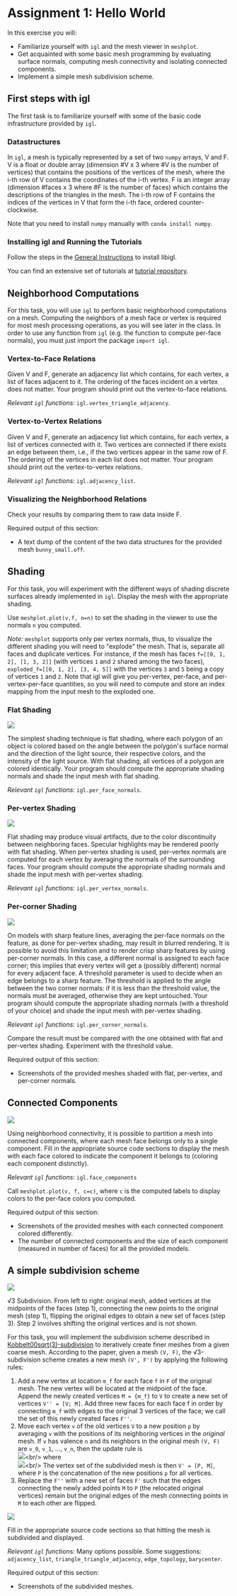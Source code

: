 # Assignment 1: Hello World


In this exercise you will:

 * Familiarize yourself with `igl` and the mesh viewer in `meshplot`.
 * Get acquainted with some basic mesh programming by evaluating surface normals, computing mesh connectivity and isolating connected components.
 * Implement a simple mesh subdivision scheme.


## First steps with igl
The first task is to familiarize yourself with some of the basic code infrastructure provided by `igl`.

### Datastructures
In `igl`, a mesh is typically represented by a set of two `numpy` arrays, V and F.
V is a float or double array (dimension #V x 3 where #V is the number of vertices) that
contains the positions of the vertices of the mesh, where the i-th row of V
contains the coordinates of the i-th vertex.
F is an integer array (dimension #faces x 3 where #F is the number of faces) which contains the
descriptions of the triangles in the mesh. The i-th row of F contains the indices of the vertices in V that form the i-th face, ordered counter-clockwise.

Note that you need to install `numpy` manually with `conda install numpy`.

### Installing igl and Running the Tutorials

Follow the steps in the [General Instructions](https://github.com/danielepanozzo/gp/blob/master/RULES.md) to install libigl.

You can find an extensive set of tutorials at [tutorial repository](https://github.com/libigl/libigl-python-bindings/tree/master/tutorial).


## Neighborhood Computations
For this task, you will use `igl` to perform basic neighborhood computations on a mesh.
Computing the neighbors of a mesh face or vertex is required for most mesh processing operations, as you will see later in the class.
In order to use any function from `igl` (e.g. the function to compute per-face normals),
you must just import the package `import igl`.

### Vertex-to-Face Relations
Given V and F, generate an adjacency list which contains, for each vertex, a
list of faces adjacent to it. The ordering of the faces incident on a vertex
does not matter. Your program should print out the vertex-to-face relations.

*Relevant `igl` functions:* `igl.vertex_triangle_adjacency`.

### Vertex-to-Vertex Relations
Given V and F, generate an adjacency list which contains, for each vertex, a
list of vertices connected with it. Two vertices are connected if there exists
an edge between them, i.e., if the two vertices appear in the same row of F. The
ordering of the vertices in each list does not matter.  Your program should
print out the vertex-to-vertex relations.

*Relevant `igl` functions:* `igl.adjacency_list`.


### Visualizing the Neighborhood Relations
Check your results by comparing them to raw data inside F.

Required output of this section:

 * A text dump of the content of the two data structures for the provided mesh `bunny_small.off`.

## Shading
For this task, you will experiment with the different ways of shading discrete surfaces already implemented in `igl`.
Display the mesh with the appropriate shading.

Use `meshplot.plot(v,f, n=n)` to set the shading in the viewer to use the normals `n` you computed.


*Note:* `meshplot` supports only per vertex normals, thus, to visualize the different shading you will need to "explode" the mesh. That is, separate all faces and duplicate vertices. For instance, if the mesh has faces `f=[[0, 1, 2], [1, 3, 2]]` (with vertices `1` and `2` shared among the two faces), `exploded_f=[[0, 1, 2], [3, 4, 5]]` with the vertices `3` and `5` being a copy of vertices `1` and `2`. Note that igl will give you per-vertex, per-face, and per-vertex-per-face quantities, so you will need to compute and store an index mapping from the input mesh to the exploded one.

### Flat Shading
![](img/face.png?raw=true)


The simplest shading technique is flat shading, where each polygon of an object
is colored based on the angle between the polygon's surface normal and the
direction of the light source, their respective colors, and the intensity of the
light source. With flat shading, all vertices of a polygon are colored
identically. Your program should compute the appropriate shading normals and shade
the input mesh with flat shading.

*Relevant `igl` functions:* `igl.per_face_normals`.


### Per-vertex Shading
![](img/vertex.png?raw=true)

Flat shading may produce visual artifacts, due to the color discontinuity
between neighboring faces. Specular highlights may be rendered poorly with flat
shading. When per-vertex shading is used, per-vertex normals are computed for
each vertex by averaging the normals of the surrounding faces. Your program
should compute the appropriate shading normals and shade the input mesh with
per-vertex shading.

*Relevant `igl` functions:* `igl.per_vertex_normals`.


### Per-corner Shading
![](img/corner.png?raw=true)

On models with sharp feature lines, averaging the per-face normals on the feature, as done for per-vertex shading, may result in blurred rendering. It is possible to avoid this limitation and to render crisp sharp features by using per-corner normals. In this case, a different normal is assigned to each face corner; this implies that every vertex will get a (possibly different) normal for every adjacent face. A threshold parameter is used to decide when an edge belongs to a sharp feature. The threshold is applied to the angle between the two corner normals: if it is less than the threshold value, the normals must be averaged, otherwise they are kept untouched.  Your program should compute the appropriate shading normals (with a threshold of your choice) and shade the input mesh with per-vertex shading.

*Relevant `igl` functions:* `igl.per_corner_normals`.

Compare the result must be compared with the one obtained with flat and per-vertex shading. Experiment with the threshold value.


Required output of this section:

 * Screenshots of the provided meshes shaded with flat, per-vertex, and per-corner normals.


## Connected Components
![](img/components.png?raw=true)

Using neighborhood connectivity, it is possible to partition a mesh into
connected components, where each mesh face belongs only to a single
component. Fill in the appropriate source code sections to display the mesh with each face colored to indicate the
component it belongs to (coloring each component distinctly).


*Relevant `igl` functions:* `igl.face_components`

Call `meshplot.plot(v, f, c=c)`, where `c` is the computed labels to display colors to the per-face colors you computed.


Required output of this section:

 * Screenshots of the provided meshes with each connected component colored differently.
 * The number of connected components and the size of each component (measured in number of faces) for all the provided models.



## A simple subdivision scheme

![](img/sqrt.png?raw=true)

√3 Subdivision. From left to right: original mesh, added
vertices at the midpoints of the faces (step 1), connecting the new points
to the original mesh (step 1), flipping the original edges to obtain a new
set of faces (step 3). Step 2 involves shifting the original vertices and is
not shown.

For this task, you will implement the subdivision scheme described in
[Kobbelt00sqrt(3)-subdivision](https://www.graphics.rwth-aachen.de/media/papers/sqrt31.pdf) to
iteratively create finer meshes from a given coarse mesh.
According to the paper, given a mesh `(V, F)`, the √3-subdivision scheme creates a new mesh `(V', F')`
by applying the following rules:

 1. Add a new vertex at location `m_f` for each face `f` in `F` of the original mesh.
    The new vertex will be located at the midpoint of the face.
    Append the newly created vertices `M = {m_f}` to `V` to create a new set of vertices `V'' = [V; M]`.
    Add three new faces for each face f in order by connecting `m_f` with edges to the original 3
    vertices of the face; we call the set of this newly created faces `F''`.
    <!-- Replace the old set of faces `F` with `F''`. -->
 2. Move each vertex `v` of the old vertices `V` to a new position `p` by averaging `v` with the positions of its neighboring vertices in the *original* mesh.
    If `v` has valence `n` and its neighbors in the original mesh `(V, F)` are `v_0`, `v_1`, ...,  `v_n`, then the update rule is<br/>
    ![](https://latex.codecogs.com/png.latex?\fg_gray%20p=(1-a_n)v&plus;\frac{a_n}{n}\sum\limits_{i=0}^{n-1}v_i)<br/>
    <!-- p = (1-a_n) v + \frac{a_n}{n}\sum\limits_{i=0}^{n-1} v_i -->where<br/>
    ![](https://latex.codecogs.com/png.latex?\fg_gray%20a_n=\frac{4-2\cos\left(\frac{2\pi}{n}\right)}{9}.)<br/>
    <!-- a_n=\frac{4-2\cos\left(\frac{2\pi}{n}\right)}{9} -->
    The vertex set of the subdivided mesh is then `V' = [P, M]`, where `P` is the concatenation of the new positions `p` for all vertices.
  3. Replace the `F''` with a new set of faces `F'` such that the edges connecting the newly added points `M` to `P`
    (the relocated original vertices) remain but the original edges of the mesh connecting points in `M` to each other are flipped.



![](img/subdivision.png?raw=true)

Fill in the appropriate source code sections so that hitting the mesh is subdivided and displayed.

*Relevant `igl` functions:* Many options possible.
Some suggestions: `adjacency_list`, `triangle_triangle_adjacency`, `edge_topology`, `barycenter`.


Required output of this section:

* Screenshots of the subdivided meshes.

